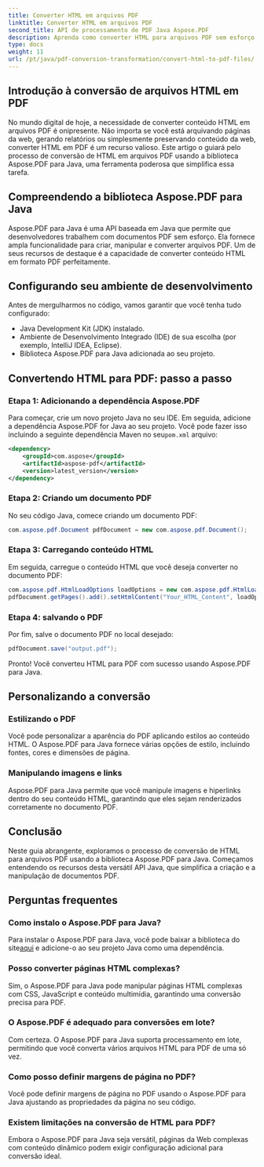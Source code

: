 ```yaml
---
title: Converter HTML em arquivos PDF
linktitle: Converter HTML em arquivos PDF
second_title: API de processamento de PDF Java Aspose.PDF
description: Aprenda como converter HTML para arquivos PDF sem esforço usando Aspose.PDF para Java. Guia passo a passo com exemplos de código para geração eficiente de documentos.
type: docs
weight: 11
url: /pt/java/pdf-conversion-transformation/convert-html-to-pdf-files/
---
```


## Introdução à conversão de arquivos HTML em PDF

No mundo digital de hoje, a necessidade de converter conteúdo HTML em arquivos PDF é onipresente. Não importa se você está arquivando páginas da web, gerando relatórios ou simplesmente preservando conteúdo da web, converter HTML em PDF é um recurso valioso. Este artigo o guiará pelo processo de conversão de HTML em arquivos PDF usando a biblioteca Aspose.PDF para Java, uma ferramenta poderosa que simplifica essa tarefa.

## Compreendendo a biblioteca Aspose.PDF para Java

Aspose.PDF para Java é uma API baseada em Java que permite que desenvolvedores trabalhem com documentos PDF sem esforço. Ela fornece ampla funcionalidade para criar, manipular e converter arquivos PDF. Um de seus recursos de destaque é a capacidade de converter conteúdo HTML em formato PDF perfeitamente.

## Configurando seu ambiente de desenvolvimento

Antes de mergulharmos no código, vamos garantir que você tenha tudo configurado:

- Java Development Kit (JDK) instalado.
- Ambiente de Desenvolvimento Integrado (IDE) de sua escolha (por exemplo, IntelliJ IDEA, Eclipse).
- Biblioteca Aspose.PDF para Java adicionada ao seu projeto.

## Convertendo HTML para PDF: passo a passo

### Etapa 1: Adicionando a dependência Aspose.PDF

 Para começar, crie um novo projeto Java no seu IDE. Em seguida, adicione a dependência Aspose.PDF for Java ao seu projeto. Você pode fazer isso incluindo a seguinte dependência Maven no seu`pom.xml` arquivo:

```xml
<dependency>
    <groupId>com.aspose</groupId>
    <artifactId>aspose-pdf</artifactId>
    <version>latest_version</version>
</dependency>
```

### Etapa 2: Criando um documento PDF

No seu código Java, comece criando um documento PDF:

```java
com.aspose.pdf.Document pdfDocument = new com.aspose.pdf.Document();
```

### Etapa 3: Carregando conteúdo HTML

Em seguida, carregue o conteúdo HTML que você deseja converter no documento PDF:

```java
com.aspose.pdf.HtmlLoadOptions loadOptions = new com.aspose.pdf.HtmlLoadOptions();
pdfDocument.getPages().add().setHtmlContent("Your_HTML_Content", loadOptions);
```

### Etapa 4: salvando o PDF

Por fim, salve o documento PDF no local desejado:

```java
pdfDocument.save("output.pdf");
```

Pronto! Você converteu HTML para PDF com sucesso usando Aspose.PDF para Java.

## Personalizando a conversão

### Estilizando o PDF

Você pode personalizar a aparência do PDF aplicando estilos ao conteúdo HTML. O Aspose.PDF para Java fornece várias opções de estilo, incluindo fontes, cores e dimensões de página.

### Manipulando imagens e links

Aspose.PDF para Java permite que você manipule imagens e hiperlinks dentro do seu conteúdo HTML, garantindo que eles sejam renderizados corretamente no documento PDF.

## Conclusão

Neste guia abrangente, exploramos o processo de conversão de HTML para arquivos PDF usando a biblioteca Aspose.PDF para Java. Começamos entendendo os recursos desta versátil API Java, que simplifica a criação e a manipulação de documentos PDF.

## Perguntas frequentes

### Como instalo o Aspose.PDF para Java?

 Para instalar o Aspose.PDF para Java, você pode baixar a biblioteca do site[aqui](https://releases.aspose.com/pdf/java/) e adicione-o ao seu projeto Java como uma dependência.

### Posso converter páginas HTML complexas?

Sim, o Aspose.PDF para Java pode manipular páginas HTML complexas com CSS, JavaScript e conteúdo multimídia, garantindo uma conversão precisa para PDF.

### O Aspose.PDF é adequado para conversões em lote?

Com certeza. O Aspose.PDF para Java suporta processamento em lote, permitindo que você converta vários arquivos HTML para PDF de uma só vez.

### Como posso definir margens de página no PDF?

Você pode definir margens de página no PDF usando o Aspose.PDF para Java ajustando as propriedades da página no seu código.

### Existem limitações na conversão de HTML para PDF?

Embora o Aspose.PDF para Java seja versátil, páginas da Web complexas com conteúdo dinâmico podem exigir configuração adicional para conversão ideal.